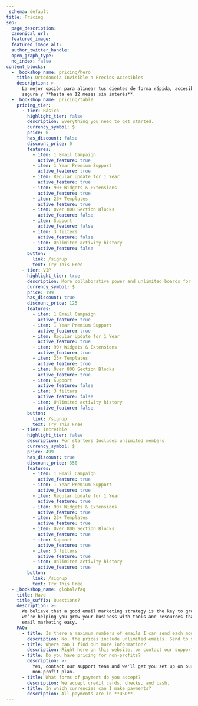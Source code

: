 ```yaml
---
_schema: default
title: Pricing
seo:
  page_description:
  canonical_url:
  featured_image:
  featured_image_alt:
  author_twitter_handle:
  open_graph_type:
  no_index: false
content_blocks:
  - _bookshop_name: pricing/hero
    title: Ortodoncia Invisible a Precios Accesibles
    description: >-
      La mejor opción para alinear tus dientes de forma rápida, accesible,
      segura y **hasta en 12 meses sin interés**.
  - _bookshop_name: pricing/table
    pricing_tier:
      - tier: Básico
        highlight_tier: false
        description: Everything you need to get started.
        currency_symbol: $
        price: 0
        has_discount: false
        discount_price: 0
        features:
          - item: 1 Email Campaign
            active_feature: true
          - item: 1 Year Premium Support
            active_feature: true
          - item: Regular Update for 1 Year
            active_feature: true
          - item: 90+ Widgets & Extensions
            active_feature: true
          - item: 23+ Templates
            active_feature: true
          - item: Over 800 Section Blocks
            active_feature: false
          - item: Support
            active_feature: false
          - item: 3 filters
            active_feature: false
          - item: Unlimited activity history
            active_feature: false
        button:
          link: /signup
          text: Try This Free
      - tier: VIP
        highlight_tier: true
        description: More collaborative power and unlimited boards for fast-growing.
        currency_symbol: $
        price: 199
        has_discount: true
        discount_price: 125
        features:
          - item: 1 Email Campaign
            active_feature: true
          - item: 1 Year Premium Support
            active_feature: true
          - item: Regular Update for 1 Year
            active_feature: true
          - item: 90+ Widgets & Extensions
            active_feature: true
          - item: 23+ Templates
            active_feature: true
          - item: Over 800 Section Blocks
            active_feature: true
          - item: Support
            active_feature: false
          - item: 3 filters
            active_feature: false
          - item: Unlimited activity history
            active_feature: false
        button:
          link: /signup
          text: Try This Free
      - tier: Increíble
        highlight_tier: false
        description: For starters Includes unlimited members
        currency_symbol: $
        price: 499
        has_discount: true
        discount_price: 350
        features:
          - item: 1 Email Campaign
            active_feature: true
          - item: 1 Year Premium Support
            active_feature: true
          - item: Regular Update for 1 Year
            active_feature: true
          - item: 90+ Widgets & Extensions
            active_feature: true
          - item: 23+ Templates
            active_feature: true
          - item: Over 800 Section Blocks
            active_feature: true
          - item: Support
            active_feature: true
          - item: 3 filters
            active_feature: true
          - item: Unlimited activity history
            active_feature: true
        button:
          link: /signup
          text: Try This Free
  - _bookshop_name: global/faq
    title: Have
    title_suffix: Questions?
    description: >-
      We believe that a good email marketing strategy is the key to growth. So
      we’re helping you grow your business with tools and resources that make
      email marketing easy.
    FAQ:
      - title: Is there a maximum numbers of emails I can send each month?
        description: No, the prices include unlimited emails. Send to your heart's content.
      - title: Where can I find out more information?
        description: Right here on this website, or contact our support team.
      - title: Do you have pricing for non-profits?
        description: >-
          Yes, contact our support team and we'll get you set up on our
          non-profit plan.
      - title: What forms of payment do you accept?
        description: We accept credit cards, checks, and cash.
      - title: In which currencies can I make payments?
        description: All payments are in **USD**.
---
```

